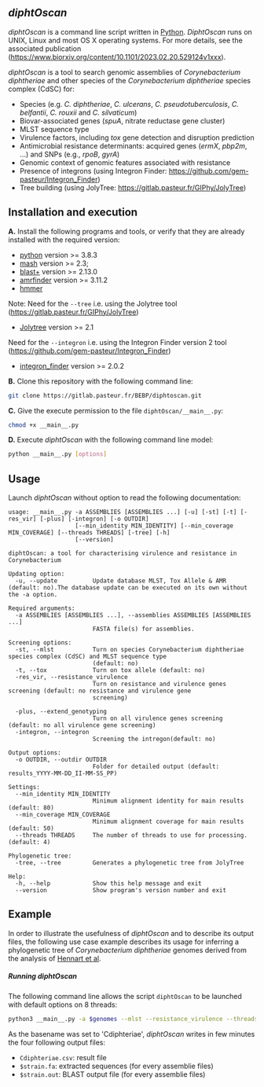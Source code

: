 ## _diphtOscan_

_diphtOscan_ is a command line script written in [Python](https://www.python.org/). _DiphtOscan_ runs on UNIX, Linux and most OS X operating systems.
For more details, see the associated publication (https://www.biorxiv.org/content/10.1101/2023.02.20.529124v1xxx).

_diphtOscan_ is a tool to search genomic assemblies of _Corynebacterium diphtheriae_ and other species of the _Corynebacterium diphtheriae_ species complex (CdSC) for:
* Species (e.g. _C. diphtheriae_, _C. ulcerans_, _C. pseudotuberculosis_, _C. belfantii_, _C. rouxii_ and _C. silvaticum_)
* Biovar-associated genes (_spuA_, nitrate reductase gene cluster)
* MLST sequence type
* Virulence factors, including _tox_ gene detection and disruption prediction
* Antimicrobial resistance determinants: acquired genes (_ermX_, _pbp2m_, …) and SNPs (e.g., _rpoB_, _gyrA_)
* Genomic context of genomic features associated with resistance
* Presence of integrons (using Integron Finder: https://github.com/gem-pasteur/Integron_Finder) 
* Tree building (using JolyTree: https://gitlab.pasteur.fr/GIPhy/JolyTree)

## Installation and execution

**A.** Install the following programs and tools, or verify that they are already installed with the required version:
* [python](https://www.python.org/) version >= 3.8.3
* [mash](http://mash.readthedocs.io/en/latest/) version >= 2.3; 
* [blast+](https://blast.ncbi.nlm.nih.gov/Blast.cgi?PAGE_TYPE=BlastDocs&DOC_TYPE=Download) version >= 2.13.0
* [amrfinder](https://github.com/ncbi/amr/wiki) version >= 3.11.2
* [hmmer](http://hmmer.org/)

Note: 
Need for the `--tree` i.e. using the Jolytree tool (https://gitlab.pasteur.fr/GIPhy/JolyTree)
* [Jolytree](https://gitlab.pasteur.fr/GIPhy/JolyTree) version >= 2.1

Need for the `--integron` i.e. using the Integron Finder version 2 tool (https://github.com/gem-pasteur/Integron_Finder)

* [integron_finder](https://github.com/gem-pasteur/Integron_Finder) version >= 2.0.2


**B.** Clone this repository with the following command line:
```bash
git clone https://gitlab.pasteur.fr/BEBP/diphtoscan.git
```

**C.** Give the execute permission to the file `diphtOscan/__main__.py`:
```bash
chmod +x __main__.py
```

**D.** Execute _diphtOscan_ with the following command line model:
```bash
python __main__.py [options]
```

## Usage

Launch _diphtOscan_ without option to read the following documentation:

```
usage: __main__.py -a ASSEMBLIES [ASSEMBLIES ...] [-u] [-st] [-t] [-res_vir] [-plus] [-integron] [-o OUTDIR]
                   [--min_identity MIN_IDENTITY] [--min_coverage MIN_COVERAGE] [--threads THREADS] [-tree] [-h]
                   [--version]

diphtOscan: a tool for characterising virulence and resistance in Corynebacterium

Updating option:
  -u, --update          Update database MLST, Tox Allele & AMR (default: no).The database update can be executed on its own without the -a option.

Required arguments:
  -a ASSEMBLIES [ASSEMBLIES ...], --assemblies ASSEMBLIES [ASSEMBLIES ...]
                        FASTA file(s) for assemblies.

Screening options:
  -st, --mlst           Turn on species Corynebacterium diphtheriae species complex (CdSC) and MLST sequence type
                        (default: no)
  -t, --tox             Turn on tox allele (default: no)
  -res_vir, --resistance_virulence
                        Turn on resistance and virulence genes screening (default: no resistance and virulence gene
                        screening)
 
  -plus, --extend_genotyping
                        Turn on all virulence genes screening (default: no all virulence gene screening)
  -integron, --integron
                        Screening the intregon(default: no)

Output options:
  -o OUTDIR, --outdir OUTDIR
                        Folder for detailed output (default: results_YYYY-MM-DD_II-MM-SS_PP)

Settings:
  --min_identity MIN_IDENTITY
                        Minimum alignment identity for main results (default: 80)
  --min_coverage MIN_COVERAGE
                        Minimum alignment coverage for main results (default: 50)
  --threads THREADS     The number of threads to use for processing. (default: 4)

Phylogenetic tree:
  -tree, --tree         Generates a phylogenetic tree from JolyTree

Help:
  -h, --help            Show this help message and exit
  --version             Show program's version number and exit
```

## Example

In order to illustrate the usefulness of _diphtOscan_ and to describe its output files, the following use case example describes its usage for inferring a phylogenetic tree of _Corynebacterium diphtheriae_ genomes derived from the analysis of [Hennart et al](https://peercommunityjournal.org/articles/10.24072/pcjournal.307/).

##### Running _diphtOscan_

The following command line allows the script `diphtOscan` to be launched with default options on 8 threads:
```bash
python3 __main__.py -a $genomes --mlst --resistance_virulence --threads 8 -o Cdiphteriae
```

As the basename was set to 'Cdiphteriae', _diphtOscan_ writes in few minutes the four following output files:

* `Cdiphteriae.csv`: result file 
* `$strain.fa`: extracted sequences (for every assemblie files) 
* `$strain.out`: BLAST output file (for every assemblie files) 





